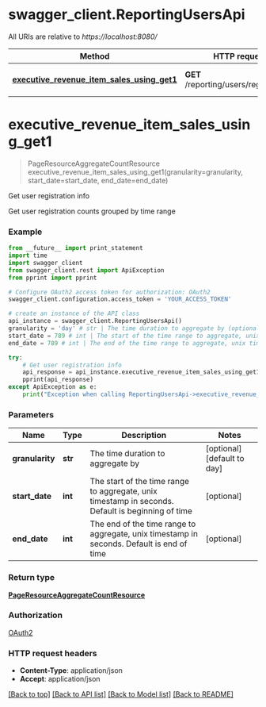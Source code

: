 # swagger_client.ReportingUsersApi

All URIs are relative to *https://localhost:8080/*

Method | HTTP request | Description
------------- | ------------- | -------------
[**executive_revenue_item_sales_using_get1**](ReportingUsersApi.md#executive_revenue_item_sales_using_get1) | **GET** /reporting/users/registrations | Get user registration info


# **executive_revenue_item_sales_using_get1**
> PageResourceAggregateCountResource executive_revenue_item_sales_using_get1(granularity=granularity, start_date=start_date, end_date=end_date)

Get user registration info

Get user registration counts grouped by time range

### Example 
```python
from __future__ import print_statement
import time
import swagger_client
from swagger_client.rest import ApiException
from pprint import pprint

# Configure OAuth2 access token for authorization: OAuth2
swagger_client.configuration.access_token = 'YOUR_ACCESS_TOKEN'

# create an instance of the API class
api_instance = swagger_client.ReportingUsersApi()
granularity = 'day' # str | The time duration to aggregate by (optional) (default to day)
start_date = 789 # int | The start of the time range to aggregate, unix timestamp in seconds. Default is beginning of time (optional)
end_date = 789 # int | The end of the time range to aggregate, unix timestamp in seconds. Default is end of time (optional)

try: 
    # Get user registration info
    api_response = api_instance.executive_revenue_item_sales_using_get1(granularity=granularity, start_date=start_date, end_date=end_date)
    pprint(api_response)
except ApiException as e:
    print("Exception when calling ReportingUsersApi->executive_revenue_item_sales_using_get1: %s\n" % e)
```

### Parameters

Name | Type | Description  | Notes
------------- | ------------- | ------------- | -------------
 **granularity** | **str**| The time duration to aggregate by | [optional] [default to day]
 **start_date** | **int**| The start of the time range to aggregate, unix timestamp in seconds. Default is beginning of time | [optional] 
 **end_date** | **int**| The end of the time range to aggregate, unix timestamp in seconds. Default is end of time | [optional] 

### Return type

[**PageResourceAggregateCountResource**](PageResourceAggregateCountResource.md)

### Authorization

[OAuth2](../README.md#OAuth2)

### HTTP request headers

 - **Content-Type**: application/json
 - **Accept**: application/json

[[Back to top]](#) [[Back to API list]](../README.md#documentation-for-api-endpoints) [[Back to Model list]](../README.md#documentation-for-models) [[Back to README]](../README.md)

